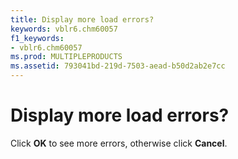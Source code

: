 ```yaml
---
title: Display more load errors?
keywords: vblr6.chm60057
f1_keywords:
- vblr6.chm60057
ms.prod: MULTIPLEPRODUCTS
ms.assetid: 793041bd-219d-7503-aead-b50d2ab2e7cc
---
```



# Display more load errors?

Click  **OK** to see more errors, otherwise click **Cancel**.


